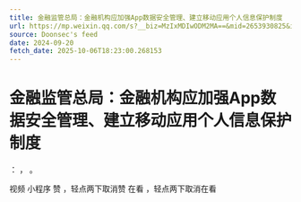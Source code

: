 ```yaml
---
title: 金融监管总局：金融机构应加强App数据安全管理、建立移动应用个人信息保护制度
url: https://mp.weixin.qq.com/s?__biz=MzIxMDIwODM2MA==&mid=2653930825&idx=1&sn=b52a1c36ceee2af36f9d391d1c6d01a4
source: Doonsec's feed
date: 2024-09-20
fetch_date: 2025-10-06T18:23:00.268153
---
```


# 金融监管总局：金融机构应加强App数据安全管理、建立移动应用个人信息保护制度

：
，
。

视频
小程序
赞
，轻点两下取消赞
在看
，轻点两下取消在看